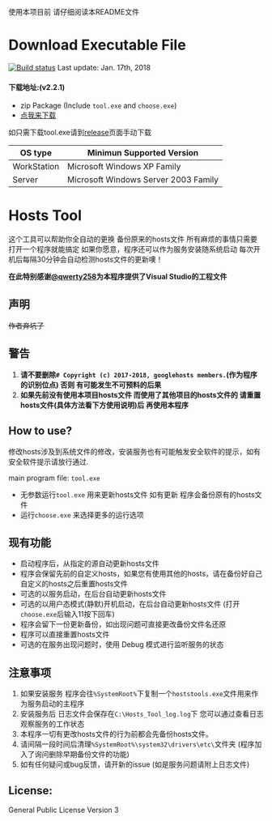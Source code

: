 使用本项目前 请仔细阅读本README文件

# Download Executable File 

[![Build status](https://ci.appveyor.com/api/projects/status/8aya86796ipmuwr2/branch/master?svg=true)](https://ci.appveyor.com/project/Too-Naive/windows/branch/master)
Last update: Jan. 17th, 2018

#### 下载地址:(v2.2.1)

 - zip Package (Include `tool.exe` and `choose.exe`)
  - [点我来下载](https://git.io/vN8tJ)

如只需下载tool.exe请到[release](https://github.com/HostsTools/Windows/releases/latest)页面手动下载

OS type | Minimun Supported Version
--------|-------------------
WorkStation | Microsoft Windows XP Family
Server | Microsoft Windows Server 2003 Family

# Hosts Tool

这个工具可以帮助你全自动的更换 备份原来的hosts文件 
所有麻烦的事情只需要打开一个程序就能搞定 
如果你愿意，程序还可以作为服务安装随系统启动 
每次开机后每隔30分钟会自动检测hosts文件的更新噢！

**在此特别感谢[@qwerty258](https://github.com/qwerty258)为本程序提供了Visual Studio的工程文件**

## 声明

~~作者弃坑了~~

## 警告

1. **请不要删除`# Copyright (c) 2017-2018, googlehosts members.`(作为程序的识别位点) 否则 有可能发生不可预料的后果**
2. **如果先前没有使用本项目hosts文件 而使用了其他项目的hosts文件的 请重置hosts文件(具体方法看下方使用说明)后 再使用本程序**

## How to use?

修改hosts涉及到系统文件的修改，安装服务也有可能触发安全软件的提示，如有安全软件提示请放行通过.

main program file: `tool.exe` 

 - 无参数运行`tool.exe` 用来更新hosts文件 如有更新 程序会备份原有的hosts文件
 - 运行`choose.exe` 来选择更多的运行选项

## 现有功能

* 启动程序后，从指定的源自动更新hosts文件
* 程序会保留先前的自定义hosts，如果您有使用其他的hosts，请在备份好自己自定义的hosts之后重置hosts文件
* 可选的以服务启动，在后台自动更新hosts文件
* 可选的以用户态模式(静默)开机启动，在后台自动更新hosts文件 (打开`choose.exe`后输入11按下回车)
* 程序会留下一份更新备份，如出现问题可直接更改备份文件名还原
* 程序可以直接重置hosts文件
* 可选的在服务出现问题时，使用 Debug 模式进行监听服务的状态

## 注意事项

1. 如果安装服务 程序会往`%SystemRoot%`下复制一个`hoststools.exe`文件用来作为服务启动的主程序
2. 安装服务后 日志文件会保存在`C:\Hosts_Tool_log.log`下 您可以通过查看日志观察服务的工作状态
3. 本程序一切有更改hosts文件的行为前都会先备份hosts文件。
4. 请间隔一段时间后清理`%SystemRoot%\system32\drivers\etc\`文件夹 (程序加入了询问删除早期备份文件的功能)
5. 如有任何疑问或bug反馈，请开新的issue (如是服务问题请附上日志文件)


## License:

General Public License Version 3
